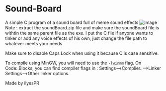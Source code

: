 # Sound-Board
A simple C program of a sound board full of meme sound effects
![image](https://github.com/user-attachments/assets/e929e4d2-9a80-42f0-8b3b-e680a7aae311)
Note : extract the soundBoard.zip file and make sure the soundBoard file is withtin the same parent file as the exe.
I put the C file if anyone wants to tinker or add any voice effects of his own, just change the file path to whatever meets your needs.

Make sure to disable Caps Lock when using it because C is case sensitive.

To compile using MinGW, you will need to use the `-lwinmm` flag.
On Code::Blocks, you can find compiler flags in : Settings-->Complier..-->Linker Settings-->Other linker options.


Made by ilyesPR
